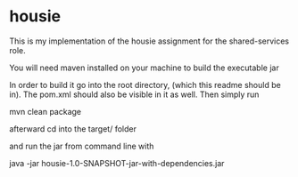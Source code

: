 # housie

This is my implementation of the housie assignment for the shared-services role.

You will need maven installed on your machine to build the executable jar

In order to build it go into the root directory, (which this readme should be in). The pom.xml should also be visible in it as well. Then simply run 

mvn clean package

afterward cd into the target/ folder

and run the jar from command line with

java -jar housie-1.0-SNAPSHOT-jar-with-dependencies.jar
